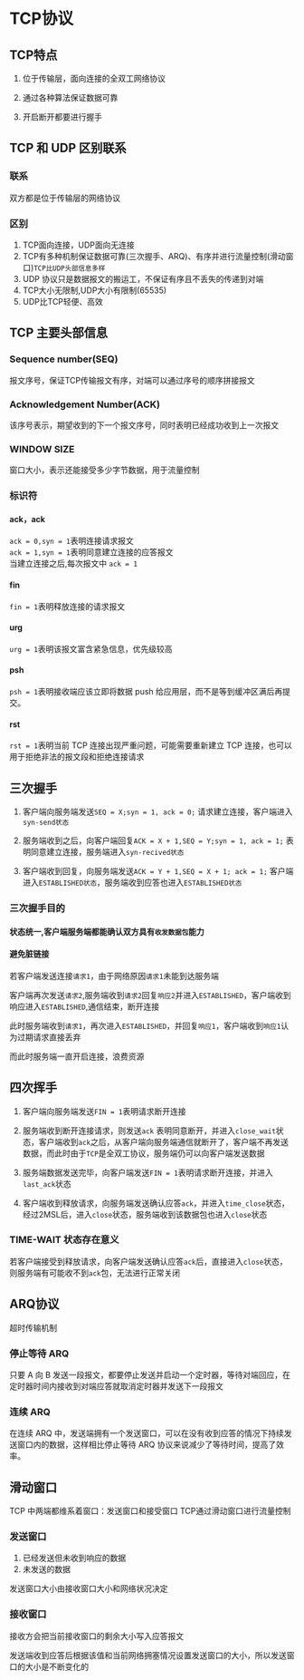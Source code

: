 <!-- ---
title: "TCP协议"
date: "2019-03-19"
cover: "01cover.jpg"
summary: "重温TCP协议，一点小记录"
--- -->

# TCP协议

## TCP特点

1. 位于传输层，面向连接的全双工网络协议

2. 通过各种算法保证数据可靠

3. 开启断开都要进行握手

## TCP 和 UDP  区别联系

### 联系

双方都是位于传输层的网络协议

### 区别

1. TCP面向连接，UDP面向无连接
2. TCP有多种机制保证数据可靠(三次握手、ARQ)、有序并进行流量控制(滑动窗口)`TCP比UDP头部信息多样`
3. UDP 协议只是数据报文的搬运工，不保证有序且不丢失的传递到对端
4. TCP大小无限制,UDP大小有限制(65535)
5. UDP比TCP轻便、高效

## TCP 主要头部信息

### Sequence number(SEQ)

报文序号，保证TCP传输报文有序，对端可以通过序号的顺序拼接报文

### Acknowledgement Number(ACK)

该序号表示，期望收到的下一个报文序号，同时表明已经成功收到上一次报文

### WINDOW SIZE

窗口大小，表示还能接受多少字节数据，用于流量控制

### 标识符

#### ack，ack  
`ack = 0,syn = 1`表明连接请求报文  
`ack = 1,syn = 1`表明同意建立连接的应答报文  
当建立连接之后,每次报文中 `ack = 1`

#### fin
`fin = 1`表明释放连接的请求报文

#### urg
`urg = 1`表明该报文富含紧急信息，优先级较高

#### psh  

`psh = 1`表明接收端应该立即将数据 push 给应用层，而不是等到缓冲区满后再提交。

#### rst

`rst = 1`表明当前 TCP 连接出现严重问题，可能需要重新建立 TCP 连接，也可以用于拒绝非法的报文段和拒绝连接请求  

## 三次握手

1. 客户端向服务端发送`SEQ = X;syn = 1, ack = 0;` 请求建立连接，客户端进入`syn-send状态`

2. 服务端收到之后，向客户端回复`ACK = X + 1,SEQ = Y;syn = 1, ack = 1;` 表明同意建立连接，服务端进入`syn-recived状态`

3. 客户端收到回复，向服务端发送`ACK = Y + 1,SEQ = X + 1; ack = 1;` 客户端进入`ESTABLISHED状态`，服务端收到应答也进入`ESTABLISHED状态`

### 三次握手目的

#### 状态统一,客户端服务端都能确认双方具有`收发数据包`能力
#### 避免脏链接  
若客户端发送连接`请求1`，由于网络原因`请求1`未能到达服务端  

客户端再次发送`请求2`,服务端收到`请求2`回复`响应2`并进入`ESTABLISHED`，客户端收到响应进入`ESTABLISHED`,通信结束，断开连接

此时服务端收到`请求1`，再次进入`ESTABLISHED`，并回复`响应1`，客户端收到`响应1`认为过期请求直接丢弃  

而此时服务端一直开启连接，浪费资源

## 四次挥手

1. 客户端向服务端发送`FIN = 1`表明请求断开连接

2. 服务端收到断开连接请求，则发送`ack` 表明同意断开，并进入`close_wait`状态，客户端收到`ack`之后，从客户端向服务端通信就断开了，客户端不再发送数据，而此时由于`TCP`是全双工协议，服务端仍可以向客户端发送数据

3. 服务端数据发送完毕，向客户端发送`FIN = 1`表明请求断开连接，并进入`last_ack`状态

4. 客户端收到释放请求，向服务端发送确认应答`ack`，并进入`time_close`状态，经过2MSL后，进入`close`状态，服务端收到该数据包也进入`close`状态

### TIME-WAIT 状态存在意义

若客户端接受到释放请求，向客户端发送确认应答`ack`后，直接进入`close`状态，则服务端有可能收不到`ack`包，无法进行正常关闭

## ARQ协议

超时传输机制

### 停止等待 ARQ

只要 A 向 B 发送一段报文，都要停止发送并启动一个定时器，等待对端回应，在定时器时间内接收到对端应答就取消定时器并发送下一段报文  

### 连续 ARQ

在连续 ARQ 中，发送端拥有一个发送窗口，可以在没有收到应答的情况下持续发送窗口内的数据，这样相比停止等待 ARQ 协议来说减少了等待时间，提高了效率。  

## 滑动窗口

TCP 中两端都维系着窗口：发送窗口和接受窗口
TCP通过滑动窗口进行流量控制  

### 发送窗口

1. 已经发送但未收到响应的数据
2. 未发送的数据

发送窗口大小由接收窗口大小和网络状况决定

### 接收窗口

接收方会把当前接收窗口的剩余大小写入应答报文

发送端收到应答后根据该值和当前网络拥塞情况设置发送窗口的大小，所以发送窗口的大小是不断变化的